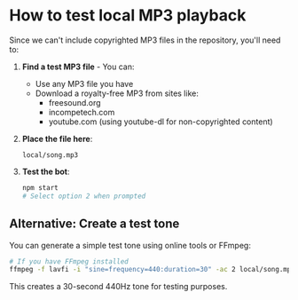 # How to test local MP3 playback

Since we can't include copyrighted MP3 files in the repository, you'll need to:

1. **Find a test MP3 file** - You can:

   - Use any MP3 file you have
   - Download a royalty-free MP3 from sites like:
     - freesound.org
     - incompetech.com
     - youtube.com (using youtube-dl for non-copyrighted content)

2. **Place the file here**:

   ```
   local/song.mp3
   ```

3. **Test the bot**:
   ```bash
   npm start
   # Select option 2 when prompted
   ```

## Alternative: Create a test tone

You can generate a simple test tone using online tools or FFmpeg:

```bash
# If you have FFmpeg installed
ffmpeg -f lavfi -i "sine=frequency=440:duration=30" -ac 2 local/song.mp3
```

This creates a 30-second 440Hz tone for testing purposes.
